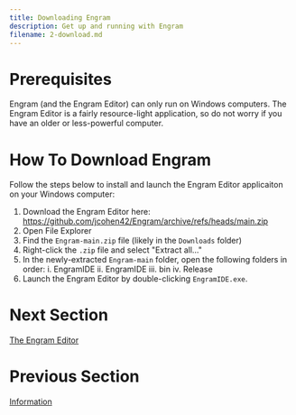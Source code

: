 ```yaml
---
title: Downloading Engram
description: Get up and running with Engram
filename: 2-download.md
---
```


# Prerequisites
Engram (and the Engram Editor) can only run on Windows computers. The Engram Editor is a fairly resource-light application, so do not worry if you have an older or less-powerful computer.

# How To Download Engram
Follow the steps below to install and launch the Engram Editor applicaiton on your Windows computer:
1. Download the Engram Editor here: https://github.com/jcohen42/Engram/archive/refs/heads/main.zip
2. Open File Explorer
3. Find the `Engram-main.zip` file (likely in the `Downloads` folder)
4. Right-click the `.zip` file and select "Extract all..."
5. In the newly-extracted `Engram-main` folder, open the following folders in order:
 i. EngramIDE
 ii. EngramIDE
 iii. bin
 iv. Release
6. Launch the Engram Editor by double-clicking `EngramIDE.exe`.

# Next Section
[The Engram Editor](3-editor.md)

# Previous Section
[Information](1-info.md)
